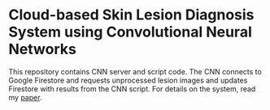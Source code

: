 # Cloud-based Skin Lesion Diagnosis System using Convolutional Neural Networks
This repository contains CNN server and script code.
The CNN connects to Google Firestore and requests unprocessed lesion images and updates Firestore with results from the CNN script. For details on the system, read my [paper](/paper.pdf).
